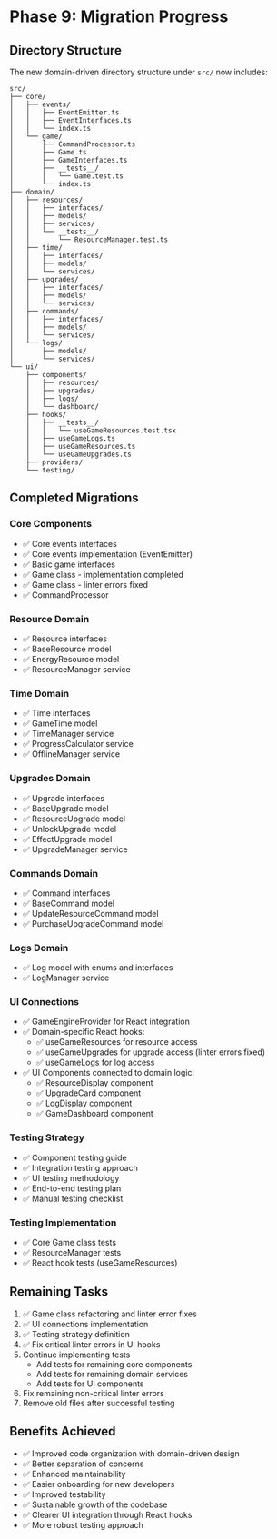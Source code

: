 # Phase 9: Migration Progress

## Directory Structure

The new domain-driven directory structure under `src/` now includes:

```
src/
├── core/
│   ├── events/
│   │   ├── EventEmitter.ts
│   │   ├── EventInterfaces.ts
│   │   └── index.ts
│   └── game/
│       ├── CommandProcessor.ts
│       ├── Game.ts
│       ├── GameInterfaces.ts
│       ├── __tests__/
│       │   └── Game.test.ts
│       └── index.ts
├── domain/
│   ├── resources/
│   │   ├── interfaces/
│   │   ├── models/
│   │   ├── services/
│   │   └── __tests__/
│   │       └── ResourceManager.test.ts
│   ├── time/
│   │   ├── interfaces/
│   │   ├── models/
│   │   └── services/
│   ├── upgrades/
│   │   ├── interfaces/
│   │   ├── models/
│   │   └── services/
│   ├── commands/
│   │   ├── interfaces/
│   │   ├── models/
│   │   └── services/
│   └── logs/
│       ├── models/
│       └── services/
└── ui/
    ├── components/
    │   ├── resources/
    │   ├── upgrades/
    │   ├── logs/
    │   └── dashboard/
    ├── hooks/
    │   ├── __tests__/
    │   │   └── useGameResources.test.tsx
    │   ├── useGameLogs.ts
    │   ├── useGameResources.ts
    │   └── useGameUpgrades.ts
    ├── providers/
    └── testing/
```

## Completed Migrations

### Core Components
- ✅ Core events interfaces
- ✅ Core events implementation (EventEmitter)
- ✅ Basic game interfaces
- ✅ Game class - implementation completed
- ✅ Game class - linter errors fixed
- ✅ CommandProcessor

### Resource Domain
- ✅ Resource interfaces
- ✅ BaseResource model
- ✅ EnergyResource model
- ✅ ResourceManager service

### Time Domain
- ✅ Time interfaces
- ✅ GameTime model
- ✅ TimeManager service
- ✅ ProgressCalculator service
- ✅ OfflineManager service

### Upgrades Domain
- ✅ Upgrade interfaces
- ✅ BaseUpgrade model
- ✅ ResourceUpgrade model
- ✅ UnlockUpgrade model
- ✅ EffectUpgrade model
- ✅ UpgradeManager service

### Commands Domain
- ✅ Command interfaces
- ✅ BaseCommand model
- ✅ UpdateResourceCommand model
- ✅ PurchaseUpgradeCommand model

### Logs Domain
- ✅ Log model with enums and interfaces
- ✅ LogManager service

### UI Connections
- ✅ GameEngineProvider for React integration
- ✅ Domain-specific React hooks:
  - ✅ useGameResources for resource access
  - ✅ useGameUpgrades for upgrade access (linter errors fixed)
  - ✅ useGameLogs for log access
- ✅ UI Components connected to domain logic:
  - ✅ ResourceDisplay component
  - ✅ UpgradeCard component
  - ✅ LogDisplay component
  - ✅ GameDashboard component

### Testing Strategy
- ✅ Component testing guide
- ✅ Integration testing approach
- ✅ UI testing methodology
- ✅ End-to-end testing plan
- ✅ Manual testing checklist

### Testing Implementation
- ✅ Core Game class tests
- ✅ ResourceManager tests
- ✅ React hook tests (useGameResources)

## Remaining Tasks

1. ✅ Game class refactoring and linter error fixes
2. ✅ UI connections implementation
3. ✅ Testing strategy definition
4. ✅ Fix critical linter errors in UI hooks
5. Continue implementing tests
   - Add tests for remaining core components
   - Add tests for remaining domain services
   - Add tests for UI components
6. Fix remaining non-critical linter errors
7. Remove old files after successful testing

## Benefits Achieved

- ✅ Improved code organization with domain-driven design
- ✅ Better separation of concerns
- ✅ Enhanced maintainability
- ✅ Easier onboarding for new developers
- ✅ Improved testability
- ✅ Sustainable growth of the codebase
- ✅ Clearer UI integration through React hooks
- ✅ More robust testing approach 